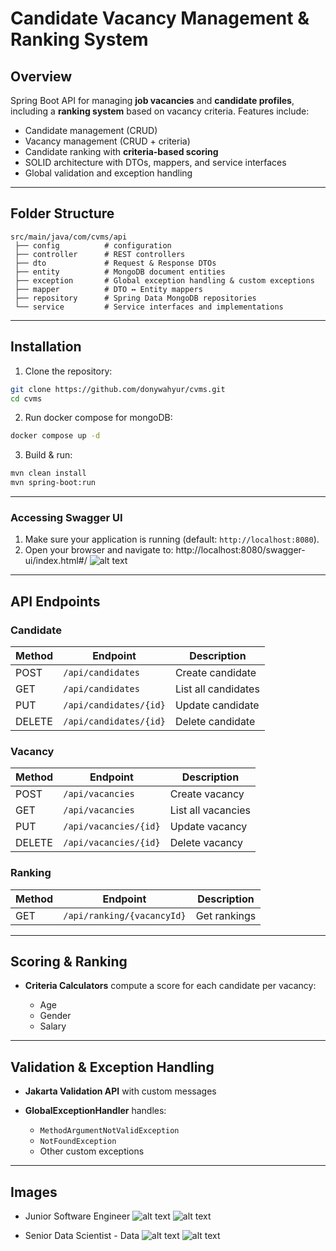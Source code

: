 # Candidate Vacancy Management & Ranking System

## Overview

Spring Boot API for managing **job vacancies** and **candidate profiles**, including a **ranking system** based on vacancy criteria.
Features include:

-   Candidate management (CRUD)
-   Vacancy management (CRUD + criteria)
-   Candidate ranking with **criteria-based scoring**
-   SOLID architecture with DTOs, mappers, and service interfaces
-   Global validation and exception handling

---

## Folder Structure

```
src/main/java/com/cvms/api
 ├── config          # configuration
 ├── controller      # REST controllers
 ├── dto             # Request & Response DTOs
 ├── entity          # MongoDB document entities
 ├── exception       # Global exception handling & custom exceptions
 ├── mapper          # DTO ↔ Entity mappers
 ├── repository      # Spring Data MongoDB repositories
 └── service         # Service interfaces and implementations
```

---

## Installation

1. Clone the repository:

```bash
git clone https://github.com/donywahyur/cvms.git
cd cvms
```

2. Run docker compose for mongoDB:

```bash
docker compose up -d
```

3. Build & run:

```bash
mvn clean install
mvn spring-boot:run
```

---

### Accessing Swagger UI

1. Make sure your application is running (default: `http://localhost:8080`).
2. Open your browser and navigate to: http://localhost:8080/swagger-ui/index.html#/
   ![alt text](swagger_image.png)

---

## API Endpoints

### Candidate

| Method | Endpoint               | Description         |
| ------ | ---------------------- | ------------------- |
| POST   | `/api/candidates`      | Create candidate    |
| GET    | `/api/candidates`      | List all candidates |
| PUT    | `/api/candidates/{id}` | Update candidate    |
| DELETE | `/api/candidates/{id}` | Delete candidate    |

### Vacancy

| Method | Endpoint              | Description        |
| ------ | --------------------- | ------------------ |
| POST   | `/api/vacancies`      | Create vacancy     |
| GET    | `/api/vacancies`      | List all vacancies |
| PUT    | `/api/vacancies/{id}` | Update vacancy     |
| DELETE | `/api/vacancies/{id}` | Delete vacancy     |

### Ranking

| Method | Endpoint                   | Description  |
| ------ | -------------------------- | ------------ |
| GET    | `/api/ranking/{vacancyId}` | Get rankings |

---

## Scoring & Ranking

-   **Criteria Calculators** compute a score for each candidate per vacancy:

    -   Age
    -   Gender
    -   Salary

---

## Validation & Exception Handling

-   **Jakarta Validation API** with custom messages
-   **GlobalExceptionHandler** handles:

    -   `MethodArgumentNotValidException`
    -   `NotFoundException`
    -   Other custom exceptions

---

## Images

-   Junior Software Engineer
    ![alt text](junior_data.png)
    ![alt text](junior_rank.png)

-   Senior Data Scientist - Data
    ![alt text](senior_data.png)
    ![alt text](senior_rank.png)

